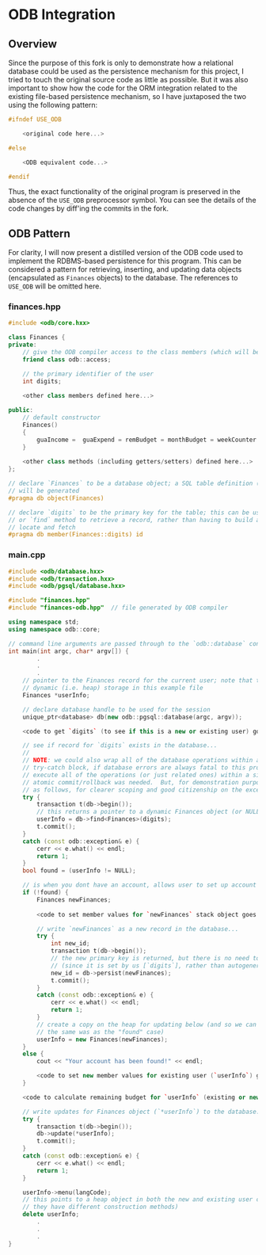 # ODB Integration

## Overview

Since the purpose of this fork is only to demonstrate how a relational database could be used as the
persistence mechanism for this project, I tried to touch the original source code as little as
possible.  But it was also important to show how the code for the ORM integration related to the
existing file-based persistence mechanism, so I have juxtaposed the two using the following pattern:

``` c++
#ifndef USE_ODB

    <original code here...>

#else

    <ODB equivalent code...>

#endif
```

Thus, the exact functionality of the original program is preserved in the absence of the `USE_ODB`
preprocessor symbol.  You can see the details of the code changes by diff'ing the commits in the
fork.

## ODB Pattern

For clarity, I will now present a distilled version of the ODB code used to implement the
RDBMS-based persistence for this program.  This can be considered a pattern for retrieving,
inserting, and updating data objects (encapsulated as `Finances` objects) to the database.  The
references to `USE_ODB` will be omitted here.

### finances.hpp

``` c++
#include <odb/core.hxx>

class Finances {
private:
    // give the ODB compiler access to the class members (which will become database columns)
    friend class odb::access;

    // the primary identifier of the user
    int digits;

    <other class members defined here...>
    
public:
    // default constructor
    Finances()
    {
        guaIncome =  guaExpend = remBudget = monthBudget = weekCounter = percentSave = percentWarning = 0;
    }
    
    <other class methods (including getters/setters) defined here...>
};

// declare `Finances` to be a database object; a SQL table definition (with the same name)
// will be generated
#pragma db object(Finances)

// declare `digits` to be the primary key for the table; this can be used by the ODB `load`
// or `find` method to retrieve a record, rather than having to build a query in order to
// locate and fetch
#pragma db member(Finances::digits) id
```

### main.cpp

``` c++
#include <odb/database.hxx>
#include <odb/transaction.hxx>
#include <odb/pgsql/database.hxx>

#include "finances.hpp"
#include "finances-odb.hpp"  // file generated by ODB compiler

using namespace std;
using namespace odb::core;

// command line arguments are passed through to the `odb::database` constructor
int main(int argc, char* argv[]) {
        .
        .
        .
    // pointer to the Finances record for the current user; note that this always represents
    // dynamic (i.e. heap) storage in this example file
    Finances *userInfo;

    // declare database handle to be used for the session
    unique_ptr<database> db(new odb::pgsql::database(argc, argv));

    <code to get `digits` (to see if this is a new or existing user) goes here...>

    // see if record for `digits` exists in the database...
    //
    // NOTE: we could also wrap all of the database operations within a single high-level
    // try-catch block, if database errors are always fatal to this program.  We could also
    // execute all of the operations (or just related ones) within a single transaction if
    // atomic commit/rollback was needed.  But, for demonstration purposes, we will do it
    // as follows, for clearer scoping and good citizenship on the exception handling.
    try {
        transaction t(db->begin());
        // this returns a pointer to a dynamic Finances object (or NULL, if not found)
        userInfo = db->find<Finances>(digits);
        t.commit();
    }
    catch (const odb::exception& e) {
        cerr << e.what() << endl;
        return 1;
    }
    bool found = (userInfo != NULL);

    // is when you dont have an account, allows user to set up account
    if (!found) {
        Finances newFinances;
      
        <code to set member values for `newFinances` stack object goes here...>

        // write `newFinances` as a new record in the database...
        try {
            int new_id;
            transaction t(db->begin());
            // the new primary key is returned, but there is no need to preserve here it
            // (since it is set by us [`digits`], rather than autogenerated)
            new_id = db->persist(newFinances);
            t.commit();
        }
        catch (const odb::exception& e) {
            cerr << e.what() << endl;
            return 1;
        }
        // create a copy on the heap for updating below (and so we can manage the storage
        // the same was as the "found" case)
        userInfo = new Finances(newFinances);
    }
    else {
        cout << "Your account has been found!" << endl;

        <code to set new member values for existing user (`userInfo`) goes here...>
    }

    <code to calculate remaining budget for `userInfo` (existing or new) goes here...>

    // write updates for Finances object (`*userInfo`) to the database...
    try {
        transaction t(db->begin());
        db->update(*userInfo);
        t.commit();
    }
    catch (const odb::exception& e) {
        cerr << e.what() << endl;
        return 1;
    }

    userInfo->menu(langCode);
    // this points to a heap object in both the new and existing user cases (even though
    // they have different construction methods)
    delete userInfo;
        .
        .
        .
}

```

[1]: https://www.postgresql.org/docs/12/auth-pg-hba-conf.html
[2]: https://www.postgresql.org/docs/12/auth-peer.html
